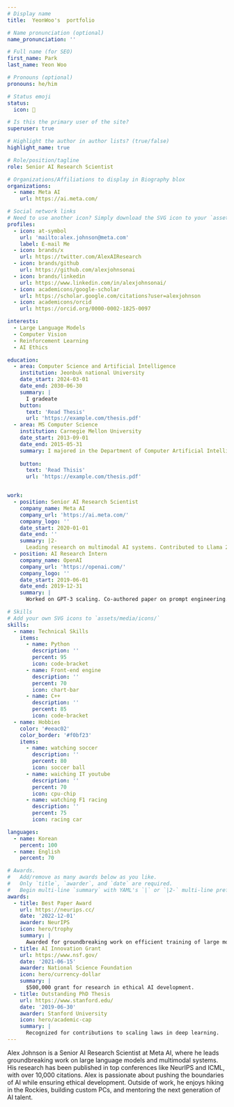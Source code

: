 ```yaml
---
# Display name
title:  YeonWoo's  portfolio

# Name pronunciation (optional)
name_pronunciation: ''

# Full name (for SEO)
first_name: Park  
last_name: Yeon Woo

# Pronouns (optional)
pronouns: he/him

# Status emoji
status:
  icon: 🚀

# Is this the primary user of the site?
superuser: true

# Highlight the author in author lists? (true/false)
highlight_name: true

# Role/position/tagline
role: Senior AI Research Scientist

# Organizations/Affiliations to display in Biography blox
organizations:
  - name: Meta AI
    url: https://ai.meta.com/

# Social network links
# Need to use another icon? Simply download the SVG icon to your `assets/media/icons/` folder.
profiles:
  - icon: at-symbol
    url: 'mailto:alex.johnson@meta.com'
    label: E-mail Me
  - icon: brands/x
    url: https://twitter.com/AlexAIResearch
  - icon: brands/github
    url: https://github.com/alexjohnsonai
  - icon: brands/linkedin
    url: https://www.linkedin.com/in/alexjohnsonai/
  - icon: academicons/google-scholar
    url: https://scholar.google.com/citations?user=alexjohnson
  - icon: academicons/orcid
    url: https://orcid.org/0000-0002-1825-0097

interests:
  - Large Language Models
  - Computer Vision
  - Reinforcement Learning
  - AI Ethics

education:
  - area: Computer Science and Artificial Intelligence
    institution: Jeonbuk national University
    date_start: 2024-03-01
    date_end: 2030-06-30
    summary: |
      I gradeate
    button:
      text: 'Read Thesis'
      url: 'https://example.com/thesis.pdf'
  - area: MS Computer Science
    institution: Carnegie Mellon University
    date_start: 2013-09-01
    date_end: 2015-05-31
    summary: I majored in the Department of Computer Artificial Intelligence at Jeonbuk national University, and I am very interested in web development
   
    button:
      text: 'Read Thisis'
      url: 'https://example.com/thesis.pdf'


work:
  - position: Senior AI Research Scientist
    company_name: Meta AI
    company_url: 'https://ai.meta.com/'
    company_logo: ''
    date_start: 2020-01-01
    date_end: ''
    summary: |2-
      Leading research on multimodal AI systems. Contributed to Llama 2 and other open-source models. 50+ citations in 3 years.
  - position: AI Research Intern
    company_name: OpenAI
    company_url: 'https://openai.com/'
    company_logo: ''
    date_start: 2019-06-01
    date_end: 2019-12-31
    summary: |
      Worked on GPT-3 scaling. Co-authored paper on prompt engineering.

# Skills
# Add your own SVG icons to `assets/media/icons/`
skills:
  - name: Technical Skills
    items:
      - name: Python
        description: ''
        percent: 95
        icon: code-bracket
      - name: Front-end engine
        description: ''
        percent: 70
        icon: chart-bar
      - name: C++
        description: ''
        percent: 85
        icon: code-bracket
  - name: Hobbies
    color: '#eeac02'
    color_border: '#f0bf23'
    items:
      - name: watching soccer
        description: ''
        percent: 80
        icon: soccer ball
      - name: waiching IT youtube
        description: ''
        percent: 70
        icon: cpu-chip
      - name: watching F1 racing
        description: ''
        percent: 75
        icon: racing car

languages:
  - name: Korean
    percent: 100
  - name: English
    percent: 70

# Awards.
#   Add/remove as many awards below as you like.
#   Only `title`, `awarder`, and `date` are required.
#   Begin multi-line `summary` with YAML's `|` or `|2-` multi-line prefix and indent 2 spaces below.
awards:
  - title: Best Paper Award
    url: https://neurips.cc/
    date: '2022-12-01'
    awarder: NeurIPS
    icon: hero/trophy
    summary: |
      Awarded for groundbreaking work on efficient training of large models.
  - title: AI Innovation Grant
    url: https://www.nsf.gov/
    date: '2021-06-15'
    awarder: National Science Foundation
    icon: hero/currency-dollar
    summary: |
      $500,000 grant for research in ethical AI development.
  - title: Outstanding PhD Thesis
    url: https://www.stanford.edu/
    date: '2019-06-30'
    awarder: Stanford University
    icon: hero/academic-cap
    summary: |
      Recognized for contributions to scaling laws in deep learning.
---
```


Alex Johnson is a Senior AI Research Scientist at Meta AI, where he leads groundbreaking work on large language models and multimodal systems. His research has been published in top conferences like NeurIPS and ICML, with over 10,000 citations. Alex is passionate about pushing the boundaries of AI while ensuring ethical development. Outside of work, he enjoys hiking in the Rockies, building custom PCs, and mentoring the next generation of AI talent.
